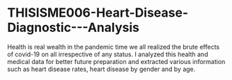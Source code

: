# THISISME006-Heart-Disease-Diagnostic---Analysis
Health is real wealth in the pandemic time we all realized the brute effects of covid-19 on all irrespective of any status. I analyzed this health and medical data for better future preparation and extracted various information such as heart disease rates, heart disease by gender and by age.
